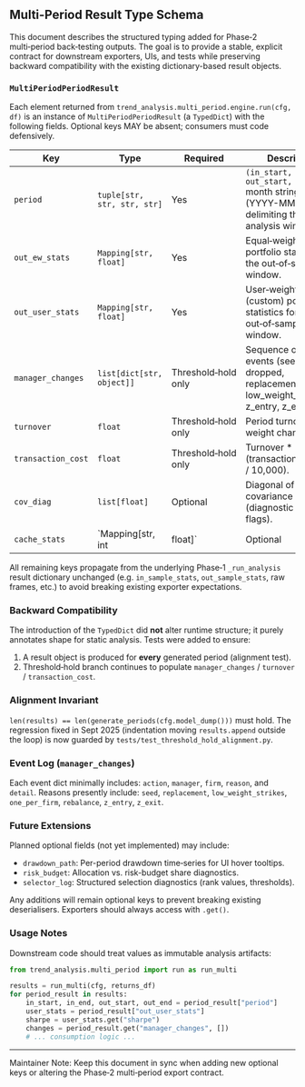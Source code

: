 ## Multi-Period Result Type Schema

This document describes the structured typing added for Phase‑2 multi‑period
back‑testing outputs. The goal is to provide a stable, explicit contract for
downstream exporters, UIs, and tests while preserving backward compatibility
with the existing dictionary-based result objects.

### `MultiPeriodPeriodResult`

Each element returned from `trend_analysis.multi_period.engine.run(cfg, df)` is
an instance of `MultiPeriodPeriodResult` (a `TypedDict`) with the following
fields. Optional keys MAY be absent; consumers must code defensively.

| Key | Type | Required | Description |
| --- | ---- | -------- | ----------- |
| `period` | `tuple[str, str, str, str]` | Yes | `(in_start, in_end, out_start, out_end)` month strings (YYYY-MM) delimiting the analysis windows. |
| `out_ew_stats` | `Mapping[str, float]` | Yes | Equal‑weighted portfolio statistics for the out‑of‑sample window. |
| `out_user_stats` | `Mapping[str, float]` | Yes | User‑weighted (custom) portfolio statistics for the out‑of‑sample window. |
| `manager_changes` | `list[dict[str, object]]` | Threshold‑hold only | Sequence of change events (seed, added, dropped, replacement, low_weight_strikes, z_entry, z_exit). |
| `turnover` | `float` | Threshold‑hold only | Period turnover (L1 weight change). |
| `transaction_cost` | `float` | Threshold‑hold only | Turnover * (transaction_cost_bps / 10,000). |
| `cov_diag` | `list[float]` | Optional | Diagonal of covariance matrix (diagnostic / perf flags). |
| `cache_stats` | `Mapping[str, int | float]` | Optional | Performance cache metrics (when covariance cache enabled). |

All remaining keys propagate from the underlying Phase‑1 `_run_analysis` result
dictionary unchanged (e.g. `in_sample_stats`, `out_sample_stats`, raw frames, etc.)
to avoid breaking existing exporter expectations.

### Backward Compatibility

The introduction of the `TypedDict` did **not** alter runtime structure; it
purely annotates shape for static analysis. Tests were added to ensure:

1. A result object is produced for **every** generated period (alignment test).
2. Threshold‑hold branch continues to populate `manager_changes` / `turnover` / `transaction_cost`.

### Alignment Invariant

`len(results) == len(generate_periods(cfg.model_dump()))` must hold. The
regression fixed in Sept 2025 (indentation moving `results.append` outside the
loop) is now guarded by `tests/test_threshold_hold_alignment.py`.

### Event Log (`manager_changes`)

Each event dict minimally includes: `action`, `manager`, `firm`, `reason`, and
`detail`. Reasons presently include: `seed`, `replacement`, `low_weight_strikes`,
`one_per_firm`, `rebalance`, `z_entry`, `z_exit`.

### Future Extensions

Planned optional fields (not yet implemented) may include:

* `drawdown_path`: Per-period drawdown time‑series for UI hover tooltips.
* `risk_budget`: Allocation vs. risk-budget share diagnostics.
* `selector_log`: Structured selection diagnostics (rank values, thresholds).

Any additions will remain optional keys to prevent breaking existing
deserialisers. Exporters should always access with `.get()`.

### Usage Notes

Downstream code should treat values as immutable analysis artifacts:

```python
from trend_analysis.multi_period import run as run_multi

results = run_multi(cfg, returns_df)
for period_result in results:
    in_start, in_end, out_start, out_end = period_result["period"]
    user_stats = period_result["out_user_stats"]
    sharpe = user_stats.get("sharpe")
    changes = period_result.get("manager_changes", [])
    # ... consumption logic ...
```

---

Maintainer Note: Keep this document in sync when adding new optional keys or
altering the Phase‑2 multi‑period export contract.
